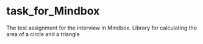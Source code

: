 # task_for_Mindbox
The test assignment for the interview in Mindbox. Library for calculating the area of a circle and a triangle
